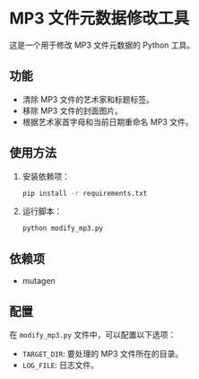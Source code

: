 # MP3 文件元数据修改工具

这是一个用于修改 MP3 文件元数据的 Python 工具。

## 功能

-   清除 MP3 文件的艺术家和标题标签。
-   移除 MP3 文件的封面图片。
-   根据艺术家首字母和当前日期重命名 MP3 文件。

## 使用方法

1.  安装依赖项：

    ```bash
    pip install -r requirements.txt
    ```

2.  运行脚本：

    ```bash
    python modify_mp3.py
    ```

## 依赖项

-   mutagen

## 配置

在 `modify_mp3.py` 文件中，可以配置以下选项：

-   `TARGET_DIR`:  要处理的 MP3 文件所在的目录。
-   `LOG_FILE`:  日志文件。
